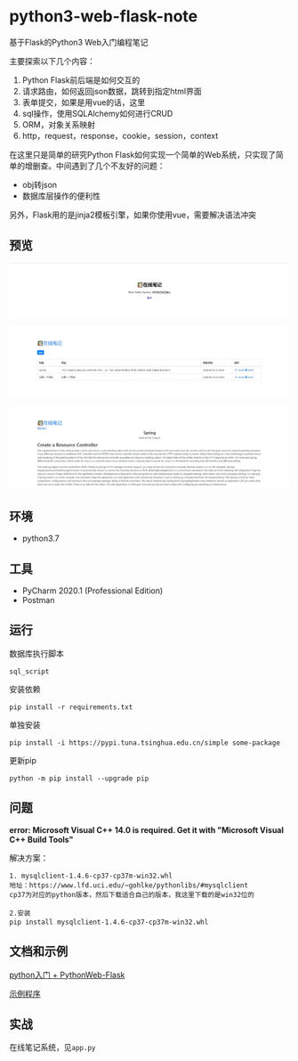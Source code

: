 # python3-web-flask-note
基于Flask的Python3 Web入门编程笔记

主要探索以下几个内容：
1. Python Flask前后端是如何交互的
2. 请求路由，如何返回json数据，跳转到指定html界面
3. 表单提交，如果是用vue的话，这里
4. sql操作，使用SQLAlchemy如何进行CRUD
5. ORM，对象关系映射
6. http，request，response，cookie，session，context

在这里只是简单的研究Python Flask如何实现一个简单的Web系统，只实现了简单的增删查。中间遇到了几个不友好的问题：
* obj转json
* 数据库层操作的便利性

另外，Flask用的是jinja2模板引擎，如果你使用vue，需要解决语法冲突

## 预览
![1](./static/1.jpg)

![2](./static/2.jpg)

![3](./static/3.jpg)
## 环境
* python3.7

## 工具
* PyCharm 2020.1 (Professional Edition)
* Postman

## 运行
数据库执行脚本
```text
sql_script
```
安装依赖
```text
pip install -r requirements.txt
```
单独安装
```text
pip install -i https://pypi.tuna.tsinghua.edu.cn/simple some-package
```
更新pip
```text
python -m pip install --upgrade pip
```

## 问题
**error: Microsoft Visual C++ 14.0 is required. Get it with "Microsoft Visual C++ Build Tools"**

解决方案：
```
1. mysqlclient‑1.4.6‑cp37‑cp37m‑win32.whl
地址：https://www.lfd.uci.edu/~gohlke/pythonlibs/#mysqlclient
cp37为对应的python版本，然后下载适合自己的版本，我这里下载的是win32位的

2.安装
pip install mysqlclient‑1.4.6‑cp37‑cp37m‑win32.whl

```

## 文档和示例
[python入门 + PythonWeb-Flask](doc/README.md)

[示例程序](doc/demo)

## 实战
在线笔记系统，见`app.py`
